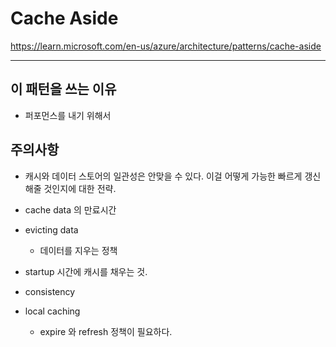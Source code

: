 # Cache Aside 

https://learn.microsoft.com/en-us/azure/architecture/patterns/cache-aside

*** 

## 이 패턴을 쓰는 이유 

- 퍼포먼스를 내기 위해서

## 주의사항 

- 캐시와 데이터 스토어의 일관성은 안맞을 수 있다. 이걸 어떻게 가능한 빠르게 갱신해줄 것인지에 대한 전략. 

- cache data 의 만료시간 

- evicting data 
  - 데이터를 지우는 정책 

- startup 시간에 캐시를 채우는 것. 

- consistency 

- local caching
  - expire 와 refresh 정책이 필요하다.



